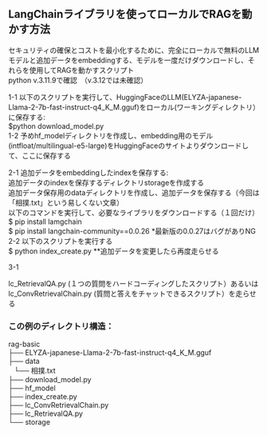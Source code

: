 ## LangChainライブラリを使ってローカルでRAGを動かす方法

セキュリティの確保とコストを最小化するために、完全にローカルで無料のLLMモデルと追加データをembeddingする、モデルを一度だけダウンロードし、それらを使用してRAGを動かすスクリプト<br>
python v.3.11.9で確認　（v.3.12では未確認）

1-1 以下のスクリプトを実行して、HuggingFaceのLLM(ELYZA-japanese-Llama-2-7b-fast-instruct-q4_K_M.gguf)をローカル(ワーキングディレクトリ）に保存する:<br>
$python download_model.py<br>
1-2 予めhf_modelディレクトリを作成し、embedding用のモデル(intfloat/multilingual-e5-large)をHuggingFaceのサイトよりダウンロードして、ここに保存する<br>

2-1 追加データをembeddingしたindexを保存する:<br>
追加データのindexを保存するディレクトリstorageを作成する<br>
追加データ保存用のdataディレクトリを作成し、追加データを保存する（今回は「相撲.txt」という易しくない文章）<br>
以下のコマンドを実行して、必要なライブラリをダウンロードする（１回だけ）<br>
$ pip install lamgchain<br>
$ pip install langchain-community==0.0.26   *最新版の0.0.27はバグがありNG<br>
2-2 以下のスクリプトを実行する<br>
$ python index_create.py    **追加データを変更したら再度走らせる<br>

3-1 


lc_RetrievalQA.py (１つの質問をハードコーディングしたスクリプト）あるいはlc_ConvRetrievalChain.py (質問と答えをチャットできるスクリプト）を走らせる

### この例のディレクトリ構造：<br/>
rag-basic<br/>
├── ELYZA-japanese-Llama-2-7b-fast-instruct-q4_K_M.gguf<br>
├── data<br/>
   └── 相撲.txt<br/>
├── download_model.py<br/>
├── hf_model<br/>
├── index_create.py<br/>
├── lc_ConvRetrievalChain.py<br/>
├── lc_RetrievalQA.py<br/>
└── storage<br/>
